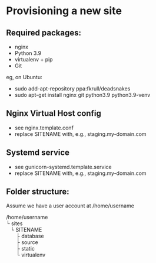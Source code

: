 Provisioning a new site
=======================

## Required packages:
* nginx
* Python 3.9
* virtualenv + pip
* Git

eg, on Ubuntu:
- sudo add-apt-repository ppa:fkrull/deadsnakes
- sudo apt-get install nginx git python3.9 python3.9-venv

## Nginx Virtual Host config
* see nginx.template.conf
* replace SITENAME with, e.g., staging.my-domain.com

## Systemd service
* see gunicorn-systemd.template.service
* replace SITENAME with, e.g., staging.my-domain.com

## Folder structure:
Assume we have a user account at /home/username

/home/username <br>
└ sites <br>
&nbsp;&nbsp;&nbsp;└ SITENAME <br>
&nbsp;&nbsp;&nbsp;&nbsp;&nbsp;&nbsp;&nbsp;├ database <br>
&nbsp;&nbsp;&nbsp;&nbsp;&nbsp;&nbsp;&nbsp;├ source <br>
&nbsp;&nbsp;&nbsp;&nbsp;&nbsp;&nbsp;&nbsp;├ static <br>
&nbsp;&nbsp;&nbsp;&nbsp;&nbsp;&nbsp;&nbsp;└ virtualenv
